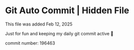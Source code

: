 # Git Auto Commit | Hidden File

This file was added Feb 12, 2025

Just for fun and keeping my daily git commit active 🤪

commit number: 196463
